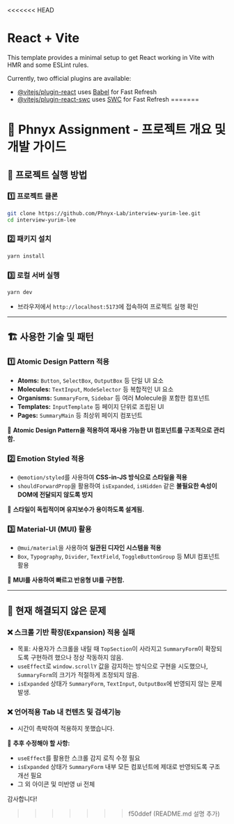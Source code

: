 <<<<<<< HEAD
# React + Vite

This template provides a minimal setup to get React working in Vite with HMR and some ESLint rules.

Currently, two official plugins are available:

- [@vitejs/plugin-react](https://github.com/vitejs/vite-plugin-react/blob/main/packages/plugin-react/README.md) uses [Babel](https://babeljs.io/) for Fast Refresh
- [@vitejs/plugin-react-swc](https://github.com/vitejs/vite-plugin-react-swc) uses [SWC](https://swc.rs/) for Fast Refresh
=======
# 📌 Phnyx Assignment - 프로젝트 개요 및 개발 가이드

## 🚀 프로젝트 실행 방법
### 1️⃣ **프로젝트 클론**
```sh
git clone https://github.com/Phnyx-Lab/interview-yurim-lee.git
cd interview-yurim-lee
```

### 2️⃣ **패키지 설치**
```sh
yarn install
```

### 3️⃣ **로컬 서버 실행**
```sh
yarn dev
```
- 브라우저에서 `http://localhost:5173`에 접속하여 프로젝트 실행 확인

---

## 🏗 **사용한 기술 및 패턴**
### 1️⃣ **Atomic Design Pattern 적용**
- **Atoms:** `Button`, `SelectBox`, `OutputBox` 등 단일 UI 요소
- **Molecules:** `TextInput`, `ModeSelector` 등 복합적인 UI 요소
- **Organisms:** `SummaryForm`, `Sidebar` 등 여러 Molecule을 포함한 컴포넌트
- **Templates:** `InputTemplate` 등 페이지 단위로 조립된 UI
- **Pages:** `SummaryMain` 등 최상위 페이지 컴포넌트

📌 **Atomic Design Pattern을 적용하여 재사용 가능한 UI 컴포넌트를 구조적으로 관리함.**

### 2️⃣ **Emotion Styled 적용**
- `@emotion/styled`를 사용하여 **CSS-in-JS 방식으로 스타일을 적용**
- `shouldForwardProp`을 활용하여 `isExpanded`, `isHidden` 같은 **불필요한 속성이 DOM에 전달되지 않도록 방지**

📌 **스타일이 독립적이며 유지보수가 용이하도록 설계됨.**

### 3️⃣ **Material-UI (MUI) 활용**
- `@mui/material`을 사용하여 **일관된 디자인 시스템을 적용**
- `Box`, `Typography`, `Divider`, `TextField`, `ToggleButtonGroup` 등 MUI 컴포넌트 활용

📌 **MUI를 사용하여 빠르고 반응형 UI를 구현함.**

---

## 🔴 **현재 해결되지 않은 문제**
### ❌ **스크롤 기반 확장(Expansion) 적용 실패**
- 목표: 사용자가 스크롤을 내릴 때 `TopSection`이 사라지고 `SummaryForm`이 확장되도록 구현하려 했으나 정상 작동하지 않음.
- `useEffect`로 `window.scrollY` 값을 감지하는 방식으로 구현을 시도했으나, `SummaryForm`의 크기가 적절하게 조정되지 않음.
- `isExpanded` 상태가 `SummaryForm`, `TextInput`, `OutputBox`에 반영되지 않는 문제 발생.

### ❌ **언어적용 Tab 내 컨텐츠 및 검색기능**
- 시간이 촉박하여 적용하지 못했습니다.

📌 **추후 수정해야 할 사항:**
- `useEffect`를 활용한 스크롤 감지 로직 수정 필요
- `isExpanded` 상태가 `SummaryForm` 내부 모든 컴포넌트에 제대로 반영되도록 구조 개선 필요
- 그 외 아이콘 및 미반영 ui 전체

감사합니다!
>>>>>>> f50ddef (README.md 설명 추가)
